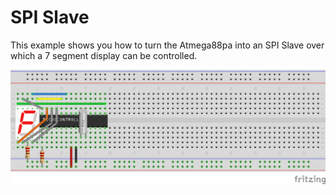 # SPI Slave

This example shows you how to turn the Atmega88pa into an SPI Slave over which a 7 segment display can be controlled.

![Setup](spi_slave.png)
